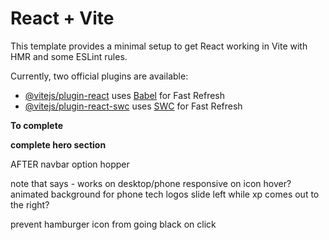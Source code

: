# React + Vite

This template provides a minimal setup to get React working in Vite with HMR and some ESLint rules.

Currently, two official plugins are available:

- [@vitejs/plugin-react](https://github.com/vitejs/vite-plugin-react/blob/main/packages/plugin-react/README.md) uses [Babel](https://babeljs.io/) for Fast Refresh
- [@vitejs/plugin-react-swc](https://github.com/vitejs/vite-plugin-react-swc) uses [SWC](https://swc.rs/) for Fast Refresh

**To complete**
<!-- include GitHub Portfolio link -->
<!-- carousel slider for projects -->
<!-- emailJS to collect messages sent  -->
<!-- link resume (update resume) -->
<!-- mouse tracking in about me section -->
**complete hero section**
<!-- navbar links -->
<!-- contact modal -->
<!-- view my work btn  -->
<!-- email link in navbar -->

AFTER
navbar option hopper
<!-- phone responsive -->
note that says - works on desktop/phone responsive on icon hover?
animated background for phone
tech logos slide left while xp comes out to the right?
<!-- Nav mobile menu -->
prevent hamburger icon from going black on click
<!-- message box -->
<!-- contact info phone responsive -->
